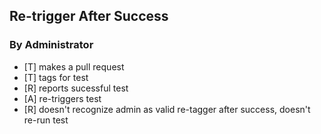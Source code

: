 ## Re-trigger After Success

### By Administrator
 - [T] makes a pull request
 - [T] tags for test
 - [R] reports sucessful test
 - [A] re-triggers test
 - [R] doesn't recognize admin as valid re-tagger after success, doesn't re-run test